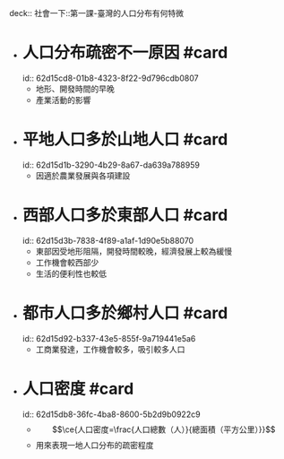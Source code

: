 deck:: 社會一下::第一課-臺灣的人口分布有何特微

- # 人口分布疏密不一原因 #card
  id:: 62d15cd8-01b8-4323-8f22-9d796cdb0807
	- 地形、開發時間的早晚
	- 產業活動的影響
- # 平地人口多於山地人口 #card
  id:: 62d15d1b-3290-4b29-8a67-da639a788959
	- 因適於農業發展與各項建設
- # 西部人口多於東部人口 #card
  id:: 62d15d3b-7838-4f89-a1af-1d90e5b88070
	- 東部因受地形阻隔，開發時間較晚，經濟發展上較為緩慢
	- 工作機會較西部少
	- 生活的便利性也較低
- # 都市人口多於鄉村人口 #card
  id:: 62d15d92-b337-43e5-855f-9a719441e5a6
	- 工商業發達，工作機會較多，吸引較多人口
- # 人口密度 #card
  id:: 62d15db8-36fc-4ba8-8600-5b2d9b0922c9
	- $$\ce{人口密度=\frac{人口總數（人）}{總面積（平方公里）}}$$
	- 用來表現一地人口分布的疏密程度